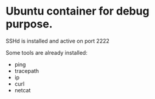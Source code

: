 # Ubuntu container for debug purpose.
SSHd is installed and active on port 2222

Some tools are already installed:
* ping
* tracepath
* ip
* curl
* netcat
